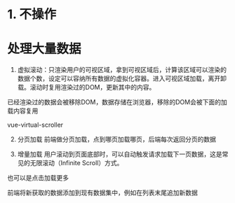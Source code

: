 # 1. 不操作


# 处理大量数据
1. 虚拟滚动：只渲染用户的可视区域，拿到可视区域后，计算该区域可以渲染的数据个数，设定可以容纳所有数据的虚拟化容器。进入可视区域加载，离开卸载。滚动时复用渲染过的DOM，更新其中的内容。

已经渲染过的数据会被移除DOM，数据存储在浏览器，移除的DOM会被下面的加载内容复用

vue-virtual-scroller

2. 分页加载
前端做分页加载，点到哪页加载哪页，后端每次返回分页的数据

3. 增量加载
用户滚动到页面底部时，可以自动触发请求加载下一页数据，这是常见的无限滚动（Infinite Scroll）方式。

也可以是点击加载更多

前端将新获取的数据添加到现有数据集中，例如在列表末尾追加新数据
